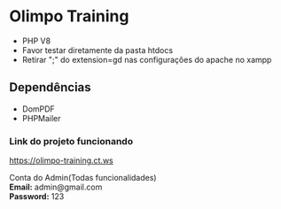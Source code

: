 <h1> Olimpo Training </h1>
<ul>
  <li>PHP V8</li>
  <li>Favor testar diretamente da pasta htdocs</li>
  <li>Retirar ";" do extension=gd nas configurações do apache no xampp</li>
</ul>
<h2>Dependências</h2>
<ul>
  <li>DomPDF</li>
  <li>PHPMailer</li>
</ul>
<h3>Link do projeto funcionando</h3>
<a href='https://olimpo-training.ct.ws/'>https://olimpo-training.ct.ws</a>
<p>Conta do Admin(Todas funcionalidades)</br>
  <Strong>Email:</Strong>&nbsp;admin@gmail.com</br>
  <Strong>Password:</Strong>&nbsp;123</br>
</p>
